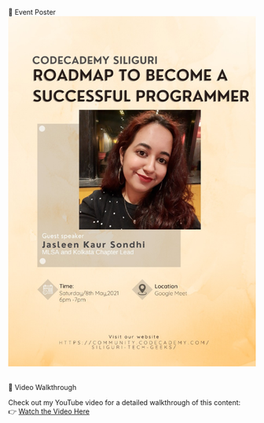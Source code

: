 🚀 Event Poster
</br>
![](Poster.jpeg)
</br>
</br>


🎥 Video Walkthrough

Check out my YouTube video for a detailed walkthrough of this content:
</br>
👉 [Watch the Video Here](https://www.youtube.com/watch?v=zxkjrm5OIPQ&t=5s)
